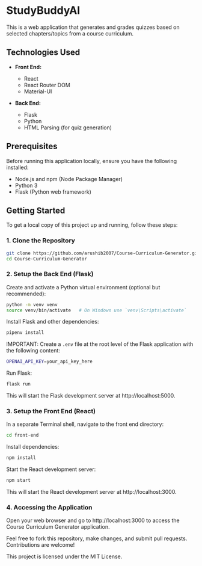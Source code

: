 ﻿# StudyBuddyAI

This is a web application that generates and grades quizzes based on selected chapters/topics from a course curriculum.

## Technologies Used

- **Front End:**

  - React
  - React Router DOM
  - Material-UI

- **Back End:**
  - Flask
  - Python
  - HTML Parsing (for quiz generation)

## Prerequisites

Before running this application locally, ensure you have the following installed:

- Node.js and npm (Node Package Manager)
- Python 3
- Flask (Python web framework)

## Getting Started

To get a local copy of this project up and running, follow these steps:

### 1. Clone the Repository

```bash
git clone https://github.com/arushib2007/Course-Curriculum-Generator.git
cd Course-Curriculum-Generator
```

### 2. Setup the Back End (Flask)

Create and activate a Python virtual environment (optional but recommended):

```bash
python -m venv venv
source venv/bin/activate   # On Windows use `venv\Scripts\activate`
```

Install Flask and other dependencies:

```bash
pipenv install
```

IMPORTANT: Create a `.env` file at the root level of the Flask application with the following content:

```bash
OPENAI_API_KEY=your_api_key_here
```

Run Flask:

```bash
flask run
```

This will start the Flask development server at http://localhost:5000.

### 3. Setup the Front End (React)

In a separate Terminal shell, navigate to the front end directory:

```bash
cd front-end
```

Install dependencies:

```bash
npm install
```

Start the React development server:

```bash
npm start
```

This will start the React development server at http://localhost:3000.

### 4. Accessing the Application

Open your web browser and go to http://localhost:3000 to access the Course Curriculum Generator application.

Feel free to fork this repository, make changes, and submit pull requests. Contributions are welcome!

This project is licensed under the MIT License.
